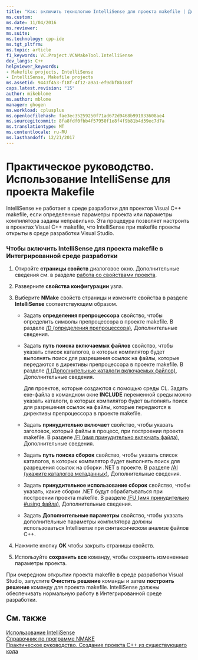 ```yaml
---
title: "Как: включить технологию IntelliSense для проекта makefile | Документы Microsoft"
ms.custom: 
ms.date: 11/04/2016
ms.reviewer: 
ms.suite: 
ms.technology: cpp-ide
ms.tgt_pltfrm: 
ms.topic: article
f1_keywords: VC.Project.VCNMakeTool.IntelliSense
dev_langs: C++
helpviewer_keywords:
- Makefile projects, IntelliSense
- IntelliSense, Makefile projects
ms.assetid: 9443f453-f18f-4f12-a9a1-ef9dbf8b188f
caps.latest.revision: "15"
author: mikeblome
ms.author: mblome
manager: ghogen
ms.workload: cplusplus
ms.openlocfilehash: fae3ec35259250f71ad672d9468b991033608ae4
ms.sourcegitcommit: 8fa8fdf0fbb4f57950f1e8f4f9b81b4d39ec7d7a
ms.translationtype: MT
ms.contentlocale: ru-RU
ms.lasthandoff: 12/21/2017
---
```

# <a name="how-to-enable-intellisense-for-makefile-projects"></a>Практическое руководство. Использование IntelliSense для проекта Makefile
IntelliSense не работает в среде разработки для проектов Visual C++ makefile, если определенные параметры проекта или параметры компилятора заданы неправильно. Эта процедура позволяет настроить в проектах Visual C++ makefile, что IntelliSense при makefile проекты открыты в среде разработки Visual Studio.  
  
### <a name="to-enable-intellisense-for-makefile-projects-in-the-ide"></a>Чтобы включить IntelliSense для проекта makefile в Интегрированной среде разработки  
  
1.  Откройте **страницы свойств** диалоговое окно. Дополнительные сведения см. в разделе [работа со свойствами проекта](../ide/working-with-project-properties.md).  
  
2.  Разверните **свойства конфигурации** узла.  
  
3.  Выберите **NMake** свойств страницы и измените свойства в разделе **IntelliSense** соответствующим образом.  
  
    -   Задать **определения препроцессора** свойство, чтобы определить символы препроцессора в проекте makefile. В разделе [/D (определения препроцессора)](../build/reference/d-preprocessor-definitions.md), Дополнительные сведения.  
  
    -   Задать **путь поиска включаемых файлов** свойство, чтобы указать список каталогов, в которых компилятор будет выполнять поиск для разрешения ссылок на файлы, которые передаются в директивы препроцессора в проекте makefile. В разделе [/I (Дополнительные каталоги включаемых файлов)](../build/reference/i-additional-include-directories.md), Дополнительные сведения.  
  
         Для проектов, которые создаются с помощью среды CL. Задать exe-файла в командном окне **INCLUDE** переменной среды можно указать каталоги, в которых компилятор будет выполнять поиск для разрешения ссылок на файлы, которые передаются в директивы препроцессора в проекте makefile.  
  
    -   Задать **принудительно включает** свойство, чтобы указать заголовок, который файлы в процесс, при построении проекта makefile. В разделе [/FI (имя принудительно включать файла)](../build/reference/fi-name-forced-include-file.md), Дополнительные сведения.  
  
    -   Задать **путь поиска сборок** свойство, чтобы указать список каталогов, в которых компилятор будет выполнять поиск для разрешения ссылок на сборки .NET в проекте. В разделе [/AI (укажите каталогов метаданных)](../build/reference/ai-specify-metadata-directories.md), Дополнительные сведения.  
  
    -   Задать **принудительное использование сборок** свойство, чтобы указать, какие сборки .NET будут обрабатываться при построении проекта makefile. В разделе [/FU (имя принудительно #using файла)](../build/reference/fu-name-forced-hash-using-file.md), Дополнительные сведения.  
  
    -   Задать **Дополнительные параметры** свойство, чтобы указать дополнительные параметры компилятора должны использоваться Intellisense при синтаксическом анализе файлов C++.  
  
4.  Нажмите кнопку **ОК** чтобы закрыть страницы свойств.  
  
5.  Используйте **сохранить все** команду, чтобы сохранить измененные параметры проекта.  
  
 При очередном открытии проекта makefile в среде разработки Visual Studio, запустите **Очистить решение** команды и затем **построить решение** команду для проекта makefile. IntelliSense должны обеспечивать нормальную работу в Интегрированной среде разработки.  
  
## <a name="see-also"></a>См. также  
 [Использование IntelliSense](/visualstudio/ide/using-intellisense)   
 [Справочник по программе NMAKE](../build/nmake-reference.md)   
 [Практическое руководство. Создание проекта C++ из существующего кода](../ide/how-to-create-a-cpp-project-from-existing-code.md)